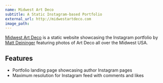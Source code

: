 ```yaml
---
name: Midwest Art Deco
subtitle: A Static Instagram-based Portfolio
external_url: http://midwestartdeco.com
image_path: 
---
```


[Midwest Art Deco](http://midwestartdeco.com/index.html) is a static website showcasing the Instagram portfolio by [Matt Deininger](http://midwestartdeco.com/about.html) featuring photos of Art Deco all over the Midwest USA.

## Features

* Portfolio landing page showcasing author Instagram pages
* Maximum resolution for Instagram feed with comments and likes
